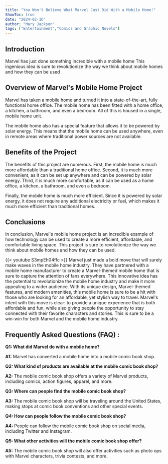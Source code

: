 ```yaml
---
title: "You Won't Believe What Marvel Just Did With a Mobile Home!"
ShowToc: true 
date: "2024-02-16"
author: "Mary Jackson" 
tags: ["Entertainment","Comics and Graphic Novels"]
---
```

## Introduction 

Marvel has just done something incredible with a mobile home This ingenious idea is sure to revolutionize the way we think about mobile homes and how they can be used 

## Overview of Marvel's Mobile Home Project 

Marvel has taken a mobile home and turned it into a state-of-the-art, fully functional home office. The mobile home has been fitted with a home office, a kitchen, a bathroom, and even a bedroom. All of this is housed in a single, mobile home unit. 

The mobile home also has a special feature that allows it to be powered by solar energy. This means that the mobile home can be used anywhere, even in remote areas where traditional power sources are not available. 

## Benefits of the Project 

The benefits of this project are numerous. First, the mobile home is much more affordable than a traditional home office. Second, it is much more convenient, as it can be set up anywhere and can be powered by solar energy. Third, it is much more comfortable, as it can be used as a home office, a kitchen, a bathroom, and even a bedroom. 

Finally, the mobile home is much more efficient. Since it is powered by solar energy, it does not require any additional electricity or fuel, which makes it much more efficient than traditional homes. 

## Conclusions 

In conclusion, Marvel's mobile home project is an incredible example of how technology can be used to create a more efficient, affordable, and comfortable living space. This project is sure to revolutionize the way we think about mobile homes and how they can be used.

{{< youtube S3mpEh04ffc >}} 
Marvel just made a bold move that will surely make waves in the mobile home industry. They have partnered with a mobile home manufacturer to create a Marvel-themed mobile home that is sure to capture the attention of fans everywhere. This innovative idea has the potential to revolutionize the mobile home industry and make it more appealing to a wider audience. With its unique design, Marvel-themed features, and modern amenities, this mobile home is sure to be a hit with those who are looking for an affordable, yet stylish way to travel. Marvel's intent with this move is clear: to provide a unique experience that is both affordable and fun, while also giving people the opportunity to stay connected with their favorite characters and stories. This is sure to be a win-win for both Marvel and the mobile home industry.

## Frequently Asked Questions (FAQ) :
**Q1: What did Marvel do with a mobile home?**

**A1:** Marvel has converted a mobile home into a mobile comic book shop. 

**Q2: What kind of products are available at the mobile comic book shop?**

**A2:** The mobile comic book shop offers a variety of Marvel products, including comics, action figures, apparel, and more. 

**Q3: Where can people find the mobile comic book shop?**

**A3:** The mobile comic book shop will be traveling around the United States, making stops at comic book conventions and other special events. 

**Q4: How can people follow the mobile comic book shop?**

**A4:** People can follow the mobile comic book shop on social media, including Twitter and Instagram. 

**Q5: What other activities will the mobile comic book shop offer?**

**A5:** The mobile comic book shop will also offer activities such as photo ops with Marvel characters, trivia contests, and more.



